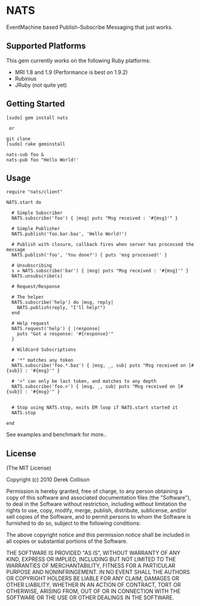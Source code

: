 # NATS

EventMachine based Publish-Subscribe Messaging that just works.

## Supported Platforms

This gem currently works on the following Ruby platforms:

- MRI 1.8 and 1.9 (Performance is best on 1.9.2)
- Rubinius
- JRuby (not quite yet)

## Getting Started

    [sudo] gem install nats

     or

    git clone
    [sudo] rake geminstall

    nats-sub foo &
    nats-pub foo "Hello World!'

## Usage

    require "nats/client"

    NATS.start do

      # Simple Subscriber
      NATS.subscribe('foo') { |msg| puts "Msg received : '#{msg}'" }

      # Simple Publisher
      NATS.publish('foo.bar.baz', 'Hello World!')

      # Publish with closure, callback fires when server has processed the message
      NATS.publish('foo', 'You done?') { puts 'msg processed!' }

      # Unsubscribing
      s = NATS.subscribe('bar') { |msg| puts "Msg received : '#{msg}'" }
      NATS.unsubscribe(s)

      # Request/Response

      # The helper
      NATS.subscribe('help') do |msg, reply|
        NATS.publish(reply, "I'll help!")
      end

      # Help request
      NATS.request('help') { |response|
        puts "Got a response: '#{response}'"
      }

      # Wildcard Subscriptions

      # '*" matches any token
      NATS.subscribe('foo.*.baz') { |msg, _, sub| puts "Msg received on [#{sub}] : '#{msg}'" }

      # '>" can only be last token, and matches to any depth
      NATS.subscribe('foo.>') { |msg, _, sub| puts "Msg received on [#{sub}] : '#{msg}'" }


      # Stop using NATS.stop, exits EM loop if NATS.start started it
      NATS.stop

    end

See examples and benchmark for more..

## License

(The MIT License)

Copyright (c) 2010 Derek Collison

Permission is hereby granted, free of charge, to any person obtaining a copy
of this software and associated documentation files (the "Software"), to
deal in the Software without restriction, including without limitation the
rights to use, copy, modify, merge, publish, distribute, sublicense, and/or
sell copies of the Software, and to permit persons to whom the Software is
furnished to do so, subject to the following conditions:

The above copyright notice and this permission notice shall be included in
all copies or substantial portions of the Software.

THE SOFTWARE IS PROVIDED "AS IS", WITHOUT WARRANTY OF ANY KIND, EXPRESS OR
IMPLIED, INCLUDING BUT NOT LIMITED TO THE WARRANTIES OF MERCHANTABILITY,
FITNESS FOR A PARTICULAR PURPOSE AND NONINFRINGEMENT. IN NO EVENT SHALL THE
AUTHORS OR COPYRIGHT HOLDERS BE LIABLE FOR ANY CLAIM, DAMAGES OR OTHER
LIABILITY, WHETHER IN AN ACTION OF CONTRACT, TORT OR OTHERWISE, ARISING
FROM, OUT OF OR IN CONNECTION WITH THE SOFTWARE OR THE USE OR OTHER DEALINGS
IN THE SOFTWARE.

